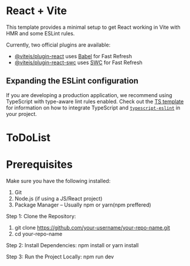 # React + Vite

This template provides a minimal setup to get React working in Vite with HMR and some ESLint rules.

Currently, two official plugins are available:

- [@vitejs/plugin-react](https://github.com/vitejs/vite-plugin-react/blob/main/packages/plugin-react) uses [Babel](https://babeljs.io/) for Fast Refresh
- [@vitejs/plugin-react-swc](https://github.com/vitejs/vite-plugin-react/blob/main/packages/plugin-react-swc) uses [SWC](https://swc.rs/) for Fast Refresh

## Expanding the ESLint configuration

If you are developing a production application, we recommend using TypeScript with type-aware lint rules enabled. Check out the [TS template](https://github.com/vitejs/vite/tree/main/packages/create-vite/template-react-ts) for information on how to integrate TypeScript and [`typescript-eslint`](https://typescript-eslint.io) in your project.
# ToDoList
# Prerequisites
Make sure you have the following installed:

1. Git
2. Node.js (if using a JS/React project) 
3. Package Manager – Usually npm or yarn(npm preffered)

Step 1: Clone the Repository:
1. git clone https://github.com/your-username/your-repo-name.git
2. cd your-repo-name

Step 2: Install Dependencies:
npm install
or
yarn install

Step 3: Run the Project Locally:
npm run dev
